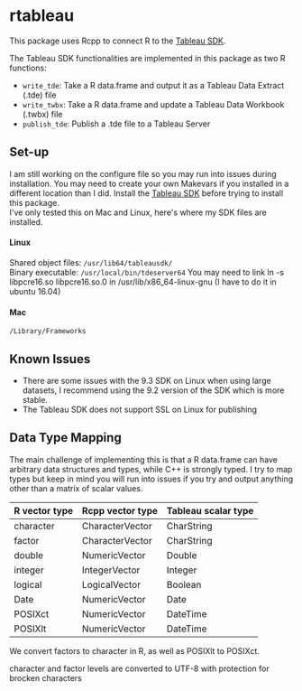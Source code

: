 # rtableau
This package uses Rcpp to connect R to the [Tableau SDK](https://onlinehelp.tableau.com/current/api/sdk/en-us/help.htm).

The Tableau SDK functionalities are implemented in this package as two R functions:
- `write_tde`: Take a R data.frame and output it as a Tableau Data Extract (.tde) file
- `write_twbx`: Take a R data.frame and update a Tableau Data Workbook (.twbx) file
- `publish_tde`: Publish a .tde file to a Tableau Server

## Set-up
I am still working on the configure file so you may run into issues during installation.  You may need to create your own Makevars if you installed in a different location than I did.
Install the [Tableau SDK](https://onlinehelp.tableau.com/current/api/sdk/en-us/help.htm#SDK/tableau_sdk_installing.htm) before trying to install this package.  
I've only tested this on Mac and Linux, here's where my SDK files are installed. 

#### Linux  
Shared object files: `/usr/lib64/tableausdk/`  
Binary executable: `/usr/local/bin/tdeserver64` 
You may need to link  ln -s libpcre16.so libpcre16.so.0 in /usr/lib/x86_64-linux-gnu (I have to do it in ubuntu 16.04)

#### Mac  
`/Library/Frameworks`

## Known Issues
- There are some issues with the 9.3 SDK on Linux when using large datasets, I recommend using the 9.2 version of the SDK which is more stable.
- The Tableau SDK does not support SSL on Linux for publishing


## Data Type Mapping
The main challenge of implementing this is that a R data.frame can have arbitrary data structures and types, while C++ is strongly typed.  I try to map types but keep in mind you will run into issues if you try and output anything other than a matrix of scalar values.

R vector type | Rcpp vector type | Tableau scalar type
------------ | ------------- | -------------
character | CharacterVector | CharString
factor | CharacterVector | CharString
double | NumericVector | Double
integer | IntegerVector | Integer
logical | LogicalVector | Boolean
Date | NumericVector| Date
POSIXct | NumericVector| DateTime
POSIXlt | NumericVector|  DateTime

We convert factors to character in R, as well as POSIXlt to POSIXct.

character and factor levels are converted to UTF-8 with protection for brocken characters
